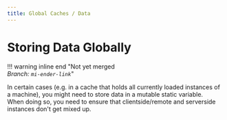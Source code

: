 ```yaml
---
title: Global Caches / Data
---
```



# Storing Data Globally

!!! warning inline end "Not yet merged<br>_Branch: `mi-ender-link`_"

In certain cases (e.g. in a cache that holds all currently loaded instances of a machine), you might need to store data
in a mutable static variable.  
When doing so, you need to ensure that clientside/remote and serverside instances don't get mixed up.